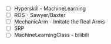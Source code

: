 
- [ ] Hyperskill - MachineLearning
- [ ] ROS - Sawyer/Baxter
- [ ] MechanicArm - Imitate the Real Arms
- [ ] SRP
- [ ] MachineLearningClass - bilibili
